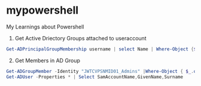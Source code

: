 # mypowershell
My Learnings about Powershell


1. Get Active Driectory Groups attached to useraccount
```ps1
Get-ADPrincipalGroupMembership username | select Name | Where-Object {$_.name -like '*pattern*'} | Sort Name
```

2. Get Members in AD Group
```ps1
Get-ADGroupMember -Identity "JWTCVPSNMID01_Admins" |Where-Object { $_.objectClass -eq 'user' } |
Get-ADUser -Properties * | Select SamAccountName,GivenName,Surname
```


